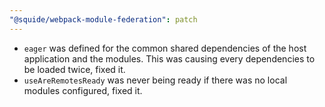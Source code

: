 ```yaml
---
"@squide/webpack-module-federation": patch
---
```


- `eager` was defined for the common shared dependencies of the host application and the modules. This was causing every dependencies to be loaded twice, fixed it.
- `useAreRemotesReady` was never being ready if there was no local modules configured, fixed it.

